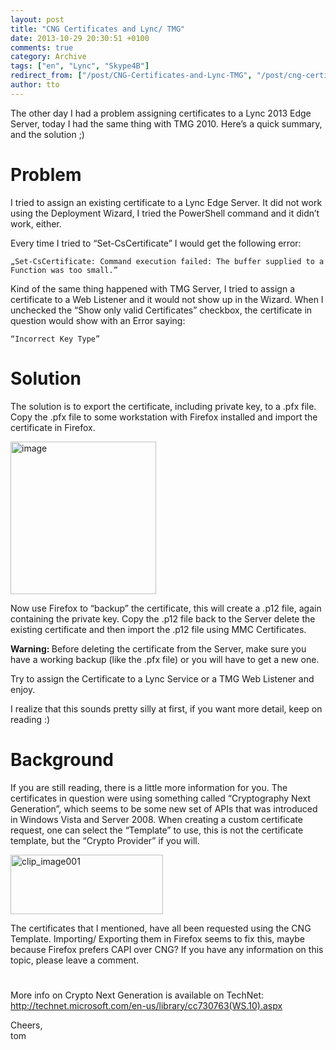 ```yaml
---
layout: post
title: "CNG Certificates and Lync/ TMG"
date: 2013-10-29 20:30:51 +0100
comments: true
category: Archive
tags: ["en", "Lync", "Skype4B"]
redirect_from: ["/post/CNG-Certificates-and-Lync-TMG", "/post/cng-certificates-and-lync-tmg"]
author: tto
---
```

<!-- more -->
<p>The other day I had a problem assigning certificates to a Lync 2013 Edge Server, today I had the same thing with TMG 2010. Here’s a quick summary, and the solution ;)</p>  <h1>Problem</h1>  <p>I tried to assign an existing certificate to a Lync Edge Server. It did not work using the Deployment Wizard, I tried the PowerShell command and it didn’t work, either.</p>  <p>Every time I tried to “Set-CsCertificate” I would get the following error:</p>  <p><code>„Set-CsCertificate: Command execution failed: The buffer supplied to a Function was too small.”</code></p>  <p>Kind of the same thing happened with TMG Server, I tried to assign a certificate to a Web Listener and it would not show up in the Wizard. When I unchecked the “Show only valid Certificates” checkbox, the certificate in question would show with an Error saying:</p>  <p><code>“Incorrect Key Type”</code></p>  <h1>Solution</h1>  <p>The solution is to export the certificate, including private key, to a .pfx file. Copy the .pfx file to some workstation with Firefox installed and import the certificate in Firefox.</p>  <p><a href="/assets/archive/image_601.png"><img title="image" style="border-top: 0px; border-right: 0px; border-bottom: 0px; border-left: 0px; display: inline" border="0" alt="image" src="/assets/archive/image_thumb_599.png" width="233" height="244" /></a> </p>  <p>Now use Firefox to “backup” the certificate, this will create a .p12 file, again containing the private key. Copy the .p12 file back to the Server delete the existing certificate and then import the .p12 file using MMC Certificates.</p>  <p><strong>Warning: </strong>Before deleting the certificate from the Server, make sure you have a working backup (like the .pfx file) or you will have to get a new one.</p>  <p>Try to assign the Certificate to a Lync Service or a TMG Web Listener and enjoy.</p>  <p>I realize that this sounds pretty silly at first, if you want more detail, keep on reading :)</p>  <h1>Background</h1>  <p>If you are still reading, there is a little more information for you. The certificates in question were using something called “Cryptography Next Generation”, which seems to be some new set of APIs that was introduced in Windows Vista and Server 2008. When creating a custom certificate request, one can select the “Template” to use, this is not the certificate template, but the “Crypto Provider” if you will.</p>  <p><a href="/assets/archive/clip_image001_8.png"><img title="clip_image001" style="border-top: 0px; border-right: 0px; border-bottom: 0px; border-left: 0px; display: inline" border="0" alt="clip_image001" src="/assets/archive/clip_image001_thumb_7.png" width="244" height="95" /></a></p>  <p>The certificates that I mentioned, have all been requested using the CNG Template. Importing/ Exporting them in Firefox seems to fix this, maybe because Firefox prefers CAPI over CNG? If you have any information on this topic, please leave a comment.</p>  <h1></h1>  <p>More info on Crypto Next Generation is available on TechNet: <a title="http://technet.microsoft.com/en-us/library/cc730763(WS.10).aspx" href="http://technet.microsoft.com/en-us/library/cc730763(WS.10).aspx">http://technet.microsoft.com/en-us/library/cc730763(WS.10).aspx</a></p>  <p>Cheers,   <br />tom</p>

